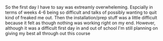 So the first day I have to say was extreamly overwheleming. Espcially in terms of weeks 4-6 being so difficult and talks of possibly wanting to quit kind of freaked me out.
    Then the installation/prep stuff was a little difficult because it felt as though nothing was working right on my end.
    However, although it was a difficult first day in and out of school I'm still planning on giving my best all through out this course